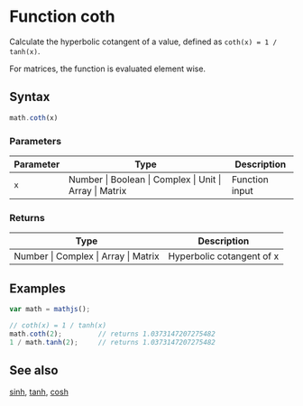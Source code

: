 # Function coth

Calculate the hyperbolic cotangent of a value,
defined as `coth(x) = 1 / tanh(x)`.

For matrices, the function is evaluated element wise.


## Syntax

```js
math.coth(x)
```

### Parameters

Parameter | Type | Description
--------- | ---- | -----------
`x` | Number &#124; Boolean &#124; Complex &#124; Unit &#124; Array &#124; Matrix | Function input

### Returns

Type | Description
---- | -----------
Number &#124; Complex &#124; Array &#124; Matrix | Hyperbolic cotangent of x


## Examples

```js
var math = mathjs();

// coth(x) = 1 / tanh(x)
math.coth(2);         // returns 1.0373147207275482
1 / math.tanh(2);     // returns 1.0373147207275482
```


## See also

[sinh](sinh.md),
[tanh](tanh.md),
[cosh](cosh.md)


<!-- Note: This file is automatically generated from source code comments. Changes made in this file will be overridden. -->

